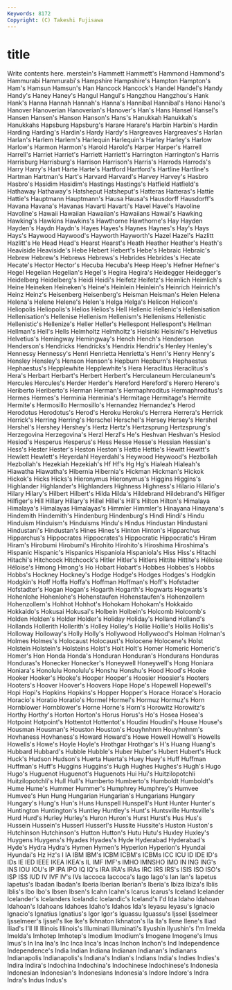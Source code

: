 ```yaml
---
Keywords: 8172 
Copyright: (C) Takeshi Fujisawa
---
```


# title

Write contents here.
merstein's Hammett Hammett's Hammond Hammond's Hammurabi Hammurabi's Hampshire
Hampshire's Hampton Hampton's Ham's Hamsun Hamsun's Han Hancock Hancock's Handel
Handel's Handy Handy's Haney Haney's Hangul Hangul's Hangzhou Hangzhou's Hank
Hank's Hanna Hannah Hannah's Hanna's Hannibal Hannibal's Hanoi Hanoi's Hanover
Hanoverian Hanoverian's Hanover's Han's Hans Hansel Hansel's Hansen Hansen's Hanson
Hanson's Hans's Hanukkah Hanukkah's Hanukkahs Hapsburg Hapsburg's Harare Harare's Harbin
Harbin's Hardin Harding Harding's Hardin's Hardy Hardy's Hargreaves Hargreaves's Harlan
Harlan's Harlem Harlem's Harlequin Harlequin's Harley Harley's Harlow Harlow's Harmon
Harmon's Harold Harold's Harper Harper's Harrell Harrell's Harriet Harriet's Harriett
Harriett's Harrington Harrington's Harris Harrisburg Harrisburg's Harrison Harrison's Harris's Harrods
Harrods's Harry Harry's Hart Harte Harte's Hartford Hartford's Hartline Hartline's
Hartman Hartman's Hart's Harvard Harvard's Harvey Harvey's Hasbro Hasbro's Hasidim
Hasidim's Hastings Hastings's Hatfield Hatfield's Hathaway Hathaway's Hatsheput Hatsheput's Hatteras
Hatteras's Hattie Hattie's Hauptmann Hauptmann's Hausa Hausa's Hausdorff Hausdorff's Havana
Havana's Havanas Havarti Havarti's Havel Havel's Havoline Havoline's Hawaii Hawaiian
Hawaiian's Hawaiians Hawaii's Hawking Hawking's Hawkins Hawkins's Hawthorne Hawthorne's Hay
Hayden Hayden's Haydn Haydn's Hayes Hayes's Haynes Haynes's Hay's Hays
Hays's Haywood Haywood's Hayworth Hayworth's Hazel Hazel's Hazlitt Hazlitt's He
Head Head's Hearst Hearst's Heath Heather Heather's Heath's Heaviside Heaviside's
Hebe Hebert Hebert's Hebe's Hebraic Hebraic's Hebrew Hebrew's Hebrews Hebrews's
Hebrides Hebrides's Hecate Hecate's Hector Hector's Hecuba Hecuba's Heep Heep's
Hefner Hefner's Hegel Hegelian Hegelian's Hegel's Hegira Hegira's Heidegger Heidegger's
Heidelberg Heidelberg's Heidi Heidi's Heifetz Heifetz's Heimlich Heimlich's Heine Heineken
Heineken's Heine's Heinlein Heinlein's Heinrich Heinrich's Heinz Heinz's Heisenberg Heisenberg's
Heisman Heisman's Helen Helena Helena's Helene Helene's Helen's Helga Helga's
Helicon Helicon's Heliopolis Heliopolis's Helios Helios's Hell Hellenic Hellenic's Hellenisation
Hellenisation's Hellenise Hellenism Hellenism's Hellenisms Hellenistic Hellenistic's Hellenize's Heller Heller's
Hellespont Hellespont's Hellman Hellman's Hell's Hells Helmholtz Helmholtz's Helsinki Helsinki's
Helvetius Helvetius's Hemingway Hemingway's Hench Hench's Henderson Henderson's Hendricks Hendricks's
Hendrix Hendrix's Henley Henley's Hennessy Hennessy's Henri Henrietta Henrietta's Henri's
Henry Henry's Hensley Hensley's Henson Henson's Hepburn Hepburn's Hephaestus Hephaestus's
Hepplewhite Hepplewhite's Hera Heraclitus Heraclitus's Hera's Herbart Herbart's Herbert Herbert's
Herculaneum Herculaneum's Hercules Hercules's Herder Herder's Hereford Hereford's Herero Herero's
Heriberto Heriberto's Herman Herman's Hermaphroditus Hermaphroditus's Hermes Hermes's Herminia Herminia's
Hermitage Hermitage's Hermite Hermite's Hermosillo Hermosillo's Hernandez Hernandez's Herod Herodotus
Herodotus's Herod's Heroku Heroku's Herrera Herrera's Herrick Herrick's Herring Herring's
Herschel Herschel's Hersey Hersey's Hershel Hershel's Hershey Hershey's Hertz Hertz's
Hertzsprung Hertzsprung's Herzegovina Herzegovina's Herzl Herzl's He's Heshvan Heshvan's Hesiod
Hesiod's Hesperus Hesperus's Hess Hesse Hesse's Hessian Hessian's Hess's Hester
Hester's Heston Heston's Hettie Hettie's Hewitt Hewitt's Hewlett Hewlett's Heyerdahl
Heyerdahl's Heywood Heywood's Hezbollah Hezbollah's Hezekiah Hezekiah's Hf Hf's Hg
Hg's Hialeah Hialeah's Hiawatha Hiawatha's Hibernia Hibernia's Hickman Hickman's Hickok
Hickok's Hicks Hicks's Hieronymus Hieronymus's Higgins Higgins's Highlander Highlander's Highlanders
Highness Highness's Hilario Hilario's Hilary Hilary's Hilbert Hilbert's Hilda Hilda's
Hildebrand Hildebrand's Hilfiger Hilfiger's Hill Hillary Hillary's Hillel Hillel's Hill's
Hilton Hilton's Himalaya Himalaya's Himalayas Himalayas's Himmler Himmler's Hinayana Hinayana's
Hindemith Hindemith's Hindenburg Hindenburg's Hindi Hindi's Hindu Hinduism Hinduism's Hinduisms
Hindu's Hindus Hindustan Hindustani Hindustani's Hindustan's Hines Hines's Hinton Hinton's
Hipparchus Hipparchus's Hippocrates Hippocrates's Hippocratic Hippocratic's Hiram Hiram's Hirobumi Hirobumi's
Hirohito Hirohito's Hiroshima Hiroshima's Hispanic Hispanic's Hispanics Hispaniola Hispaniola's Hiss
Hiss's Hitachi Hitachi's Hitchcock Hitchcock's Hitler Hitler's Hitlers Hittite Hittite's
Héloise Héloise's Hmong Hmong's Ho Hobart Hobart's Hobbes Hobbes's Hobbs
Hobbs's Hockney Hockney's Hodge Hodge's Hodges Hodges's Hodgkin Hodgkin's Hoff
Hoffa Hoffa's Hoffman Hoffman's Hoff's Hofstadter Hofstadter's Hogan Hogan's Hogarth
Hogarth's Hogwarts Hogwarts's Hohenlohe Hohenlohe's Hohenstaufen Hohenstaufen's Hohenzollern Hohenzollern's Hohhot
Hohhot's Hohokam Hohokam's Hokkaido Hokkaido's Hokusai Hokusai's Holbein Holbein's Holcomb
Holcomb's Holden Holden's Holder Holder's Holiday Holiday's Holland Holland's Hollands
Hollerith Hollerith's Holley Holley's Hollie Hollie's Hollis Hollis's Holloway Holloway's
Holly Holly's Hollywood Hollywood's Holman Holman's Holmes Holmes's Holocaust Holocaust's
Holocene Holocene's Holst Holstein Holstein's Holsteins Holst's Holt Holt's Homer
Homeric Homeric's Homer's Hon Honda Honda's Honduran Honduran's Hondurans Honduras
Honduras's Honecker Honecker's Honeywell Honeywell's Hong Honiara Honiara's Honolulu Honolulu's
Honshu Honshu's Hood Hood's Hooke Hooker Hooker's Hooke's Hooper Hooper's
Hoosier Hoosier's Hooters Hooters's Hoover Hoover's Hoovers Hope Hope's Hopewell
Hopewell's Hopi Hopi's Hopkins Hopkins's Hopper Hopper's Horace Horace's Horacio
Horacio's Horatio Horatio's Hormel Hormel's Hormuz Hormuz's Horn Hornblower Hornblower's
Horne Horne's Horn's Horowitz Horowitz's Horthy Horthy's Horton Horton's Horus
Horus's Ho's Hosea Hosea's Hotpoint Hotpoint's Hottentot Hottentot's Houdini Houdini's
House House's Housman Housman's Houston Houston's Houyhnhnm Houyhnhnm's Hovhaness Hovhaness's
Howard Howard's Howe Howell Howell's Howells Howells's Howe's Hoyle Hoyle's
Hrothgar Hrothgar's H's Huang Huang's Hubbard Hubbard's Hubble Hubble's Huber
Huber's Hubert Hubert's Huck Huck's Hudson Hudson's Huerta Huerta's Huey
Huey's Huff Huffman Huffman's Huff's Huggins Huggins's Hugh Hughes Hughes's
Hugh's Hugo Hugo's Huguenot Huguenot's Huguenots Hui Hui's Huitzilopotchli Huitzilopotchli's
Hull Hull's Humberto Humberto's Humboldt Humboldt's Hume Hume's Hummer Hummer's
Humphrey Humphrey's Humvee Humvee's Hun Hung Hungarian Hungarian's Hungarians Hungary
Hungary's Hung's Hun's Huns Hunspell Hunspell's Hunt Hunter Hunter's Huntington
Huntington's Huntley Huntley's Hunt's Huntsville Huntsville's Hurd Hurd's Hurley Hurley's
Huron Huron's Hurst Hurst's Hus Hus's Hussein Hussein's Husserl Husserl's
Hussite Hussite's Huston Huston's Hutchinson Hutchinson's Hutton Hutton's Hutu Hutu's
Huxley Huxley's Huygens Huygens's Hyades Hyades's Hyde Hyderabad Hyderabad's Hyde's
Hydra Hydra's Hymen Hymen's Hyperion Hyperion's Hyundai Hyundai's Hz Hz's
I IA IBM IBM's ICBM ICBM's ICBMs ICC ICU ID
IDE ID's IDs IE IED IEEE IKEA IKEA's IL IMF
IMF's IMHO IMNSHO IMO IN ING ING's INS IOU IOU's
IP IPA IPO IQ IQ's IRA IRA's IRAs IRC IRS
IRS's ISIS ISO ISO's ISP ISS IUD IV IVF IV's
IVs Iaccoca Iaccoca's Iago Iago's Ian Ian's Iapetus Iapetus's Ibadan
Ibadan's Iberia Iberian Iberian's Iberia's Ibiza Ibiza's Iblis Iblis's Ibo
Ibo's Ibsen Ibsen's Icahn Icahn's Icarus Icarus's Iceland Icelander Icelander's
Icelanders Icelandic Icelandic's Iceland's I'd Ida Idaho Idahoan Idahoan's Idahoans
Idahoes Idaho's Idahos Ida's Ieyasu Ieyasu's Ignacio Ignacio's Ignatius Ignatius's
Igor Igor's Iguassu Iguassu's Ijssel Ijsselmeer Ijsselmeer's Ijssel's Ike Ike's
Ikhnaton Ikhnaton's Ila Ila's Ilene Ilene's Iliad Iliad's I'll Ill
Illinois Illinois's Illuminati Illuminati's Ilyushin Ilyushin's I'm Imelda Imelda's Imhotep
Imhotep's Imodium Imodium's Imogene Imogene's Imus Imus's In Ina Ina's
Inc Inca Inca's Incas Inchon Inchon's Ind Independence Independence's India
Indian Indiana Indianan Indianan's Indianans Indianapolis Indianapolis's Indiana's Indian's Indians
India's Indies Indies's Indira Indira's Indochina Indochina's Indochinese Indochinese's Indonesia
Indonesian Indonesian's Indonesians Indonesia's Indore Indore's Indra Indra's Indus Indus's
